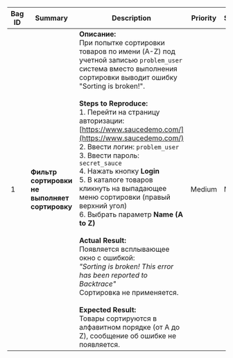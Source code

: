 | Bag ID | Summary                                       | Description                                                                                                                                                                                                                                                                                                                                                                                                                                                                                                                                                                                                                                                                                                                                                                                                                                 | Priority | Severity | Attachments                                                               |
| ------ | --------------------------------------------- | ------------------------------------------------------------------------------------------------------------------------------------------------------------------------------------------------------------------------------------------------------------------------------------------------------------------------------------------------------------------------------------------------------------------------------------------------------------------------------------------------------------------------------------------------------------------------------------------------------------------------------------------------------------------------------------------------------------------------------------------------------------------------------------------------------------------------------------------- | -------- | -------- | ------------------------------------------------------------------------- |
| 1      | **Фильтр сортировки не выполняет сортировку** | **Описание:** <br> При попытке сортировки товаров по имени (A-Z) под учетной записью `problem_user` система вместо выполнения сортировки выводит ошибку "Sorting is broken!". <br> <br> **Steps to Reproduce:** <br> 1. Перейти на страницу авторизации: [https://www.saucedemo.com/](https://www.saucedemo.com/) <br> 2. Ввести логин: `problem_user`<br> 3. Ввести пароль: `secret_sauce` <br> 4. Нажать кнопку **Login** <br> 5. В каталоге товаров кликнуть на выпадающее меню сортировки (правый верхний угол) <br> 6. Выбрать параметр **Name (A to Z)** <br> <br> **Actual Result:** <br> Появляется всплывающее окно с ошибкой: <br> *"Sorting is broken! This error has been reported to Backtrace"*<br> Сортировка не применяется. <br> <br> **Expected Result:** <br> Товары сортируются в алфавитном порядке (от A до Z), сообщение об ошибке не появляется. | Medium   | Minor    | [Видео в Jam.dev](https://jam.dev/c/b2cd745d-a336-469f-9078-e5d64724e11f) |
